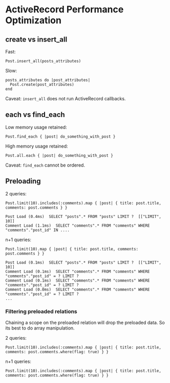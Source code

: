 # ActiveRecord Performance Optimization

## create vs insert_all

Fast:

```
Post.insert_all(posts_attributes)
```

Slow:

```
posts_attributes do |post_attributes|
  Post.create(post_attributes)
end
```

Caveat: `insert_all` does not run ActiveRecord callbacks.

## each vs find_each

Low memory usage retained:
```
Post.find_each { |post| do_something_with_post }
```

High memory usage retained:
```
Post.all.each { |post| do_something_with_post }
```

Caveat: `find_each` cannot be ordered.

## Preloading

2 queries:
```
Post.limit(10).includes(:comments).map { |post| { title: post.title, comments: post.comments } }

Post Load (0.4ms)  SELECT "posts".* FROM "posts" LIMIT ?  [["LIMIT", 10]]
Comment Load (1.1ms)  SELECT "comments".* FROM "comments" WHERE "comments"."post_id" IN ....
```

n+1 queries:
```
Post.limit(10).map { |post| { title: post.title, comments: post.comments } }

Post Load (0.1ms)  SELECT "posts".* FROM "posts" LIMIT ?  [["LIMIT", 10]]
Comment Load (0.1ms)  SELECT "comments".* FROM "comments" WHERE "comments"."post_id" = ? LIMIT ? 
Comment Load (0.1ms)  SELECT "comments".* FROM "comments" WHERE "comments"."post_id" = ? LIMIT ?
Comment Load (0.0ms)  SELECT "comments".* FROM "comments" WHERE "comments"."post_id" = ? LIMIT ?
...
```

### Filtering preloaded relations

Chaining a scope on the preloaded relation will drop the preloaded data. So its best to do array manipulation.

2 queries:
```
Post.limit(10).includes(:comments).map { |post| { title: post.title, comments: post.comments.where(flag: true) } }
```

n+1 queries:
```
Post.limit(10).includes(:comments).map { |post| { title: post.title, comments: post.comments.where(flag: true) } }
```

